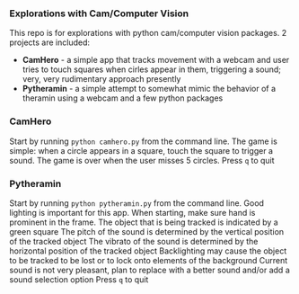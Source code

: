 ### Explorations with Cam/Computer Vision ###
This repo is for explorations with python cam/computer vision packages. 
2 projects are included:
- **CamHero** - a simple app that tracks movement with a webcam and user tries to touch squares when cirles appear in them, triggering a sound; very, very rudimentary approach presently
- **Pytheramin** - a simple attempt to somewhat mimic the behavior of a theramin using a webcam and a few python packages

### CamHero ###
Start by running `python camhero.py` from the command line.
The game is simple: when a circle appears in a square, touch the square to trigger a sound.
The game is over when the user misses 5 circles.
Press `q` to quit

### Pytheramin ###
Start by running `python pytheramin.py` from the command line.
Good lighting is important for this app.
When starting, make sure hand is prominent in the frame.
The object that is being tracked is indicated by a green square
The pitch of the sound is determined by the vertical position of the tracked object
The vibrato of the sound is determined by the horizontal position of the tracked object
Backlighting may cause the object to be tracked to be lost or to lock onto elements of the background
Current sound is not very pleasant, plan to replace with a better sound and/or add a sound selection option
Press `q` to quit
